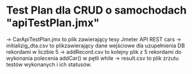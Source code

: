 # Test Plan dla CRUD o samochodach "apiTestPlan.jmx"

-> CarApiTestPlan.jmx to plik zawierający tesy Jmeter API REST cars
-> initializig_dta.csv to plikzawierający dane wejściowe dla uzupełnienia DB rekordami w liczbie 5
-> addRecord.csv to kolejny plik z 5 rekordami do wykonania polecenia addCar() w pętli while
-> result.csv to plik zrzutu testów wykonanych i ich statusów.

